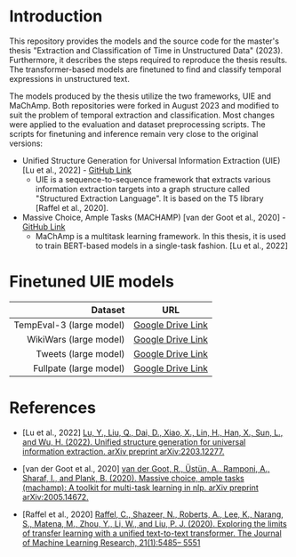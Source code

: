 # Introduction

This repository provides the models and the source code for the master's thesis "Extraction and Classification of Time in Unstructured Data" (2023).
Furthermore, it describes the steps required to reproduce the thesis results.
The transformer-based models are finetuned to find and classify temporal expressions in unstructured text.

The models produced by the thesis utilize the two frameworks, UIE and MaChAmp.
Both repositories were forked in August 2023 and modified to suit the problem of temporal extraction and classification.
Most changes were applied to the evaluation and dataset preprocessing scripts.
The scripts for finetuning and inference remain very close to the original versions:

* Unified Structure Generation for Universal Information Extraction (UIE) [Lu et al., 2022] - [GitHub Link](https://github.com/universal-ie/UIE)
    * UIE is a sequence-to-sequence framework that extracts various information extraction targets into a graph structure called "Structured Extraction Language".
    It is based on the T5 library [Raffel et al., 2020].
* Massive Choice, Ample Tasks (MACHAMP) [van der Goot et al., 2020] - [GitHub Link](https://github.com/machamp-nlp/machamp)
    * MaChAmp is a multitask learning framework.
    In this thesis, it is used to train BERT-based models in a single-task fashion. [Lu et al., 2022]



# Finetuned UIE models
| Dataset                        | URL                                                                                                                          |
|-------------------------------:|------------------------------------------------------------------------------------------------------------------------------|
| TempEval-3 (large model)       | [Google Drive Link](https://drive.google.com/file/d/16cZBawptKC6kTv99AvuHFC3wKGkMfcMg/view?usp=sharing)                      |
| WikiWars (large model)         | [Google Drive Link](https://drive.google.com/file/d/1lgDVxx2QfZuLEEx1x2JeCMsC7DboQV00/view?usp=sharing)                      |
| Tweets (large model)           | [Google Drive Link](https://drive.google.com/file/d/1mZvdiq1_nmNv93Bb12xSCScNCYafxIXF/view?usp=sharing)                      |
| Fullpate   (large model)       | [Google Drive Link](https://drive.google.com/file/d/1YkDNhBmcAMxFGaJ7eTUPp3wGjSMHVFVi/view?usp=sharing)                      |



# References
* [Lu et al., 2022] [Lu, Y., Liu, Q., Dai, D., Xiao, X., Lin, H., Han, X., Sun, L., and Wu, H. (2022). Unified structure generation for universal information extraction. arXiv preprint arXiv:2203.12277.](https://aclanthology.org/2022.acl-long.395/)

* [van der Goot et al., 2020] [van der Goot, R., Üstün, A., Ramponi, A., Sharaf, I., and Plank, B. (2020). Massive choice, ample tasks (machamp): A toolkit for multi-task learning in nlp. arXiv preprint arXiv:2005.14672.](https://arxiv.org/abs/2005.14672)

* [Raffel et al., 2020] [Raffel, C., Shazeer, N., Roberts, A., Lee, K., Narang, S., Matena, M., Zhou, Y., Li, W., and Liu, P. J. (2020). Exploring the limits of transfer learning with a unified text-to-text transformer. The Journal of Machine Learning Research, 21(1):5485– 5551](https://arxiv.org/abs/1910.10683)




[comment]: <> (#Data #Quickstart #Running UIE Models #Running MaChAmp Models #Finetuning Models)
